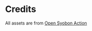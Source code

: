 # Credits

All assets are from [Open Syobon Action](https://github.com/akemin-dayo/OpenSyobonAction)